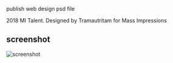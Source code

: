 publish web design psd file<br />

2018 MI Talent. Designed by Tramautritam for Mass Impressions<br />

screenshot
----------
![screenshot](https://user-images.githubusercontent.com/42243710/68217054-4c2c8f00-0025-11ea-9e29-b82a053dd9ce.PNG)